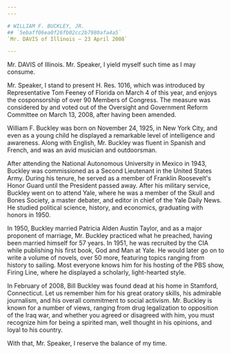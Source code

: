 ```yaml
---
---

# WILLIAM F. BUCKLEY, JR.
## `5ebaff06ea0f26fb02cc2b7980afa4a5`
`Mr. DAVIS of Illinois — 23 April 2008`

---
```



Mr. DAVIS of Illinois. Mr. Speaker, I yield myself such time as I may 
consume.

Mr. Speaker, I stand to present H. Res. 1016, which was introduced by 
Representative Tom Feeney of Florida on March 4 of this year, and 
enjoys the cosponsorship of over 90 Members of Congress. The measure 
was considered by and voted out of the Oversight and Government Reform 
Committee on March 13, 2008, after having been amended.

William F. Buckley was born on November 24, 1925, in New York City, 
and even as a young child he displayed a remarkable level of 
intelligence and awareness. Along with English, Mr. Buckley was fluent 
in Spanish and French, and was an avid musician and outdoorsman.

After attending the National Autonomous University in Mexico in 1943, 
Buckley was commissioned as a Second Lieutenant in the United States 
Army. During his tenure, he served as a member of Franklin Roosevelt's 
Honor Guard until the President passed away. After his military 
service, Buckley went on to attend Yale, where he was a member of the 
Skull and Bones Society, a master debater, and editor in chief of the 
Yale Daily News. He studied political science, history, and economics, 
graduating with honors in 1950.

In 1950, Buckley married Patricia Alden Austin Taylor, and as a major 
proponent of marriage, Mr. Buckley practiced what he preached, having 
been married himself for 57 years. In 1951, he was recruited by the CIA 
while publishing his first book, God and Man at Yale. He would later go 
on to write a volume of novels, over 50 more, featuring topics ranging 
from history to sailing. Most everyone knows him for his hosting of the 
PBS show, Firing Line, where he displayed a scholarly, light-hearted 
style.

In February of 2008, Bill Buckley was found dead at his home in 
Stamford, Connecticut. Let us remember him for his great oratory 
skills, his admirable journalism, and his overall commitment to social 
activism. Mr. Buckley is known for a number of views, ranging from drug 
legalization to opposition of the Iraq war, and whether you agreed or 
disagreed with him, you must recognize him for being a spirited man, 
well thought in his opinions, and loyal to his country.

With that, Mr. Speaker, I reserve the balance of my time.